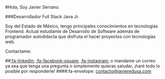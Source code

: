 #Hola, Soy Javier Serrano.

###Desarrollador Full Stack Java Jr.

Soy del Estado de México, tengo principales conocimientos en tecnologias Frontend. Actual estudiante de Desarrollo de Software además de programador autodidacta que disfruta el hacer proyectos con tecnologías web.

Contactame:


##[:fa-linkedin:](https://www.linkedin.com/in/javiersadev/) [:fa-facebook-square:](https://www.facebook.com/JavierSADev) [:fa-instagram:](https://www.instagram.com/javiersadev/)
o mandame un correo ya sea que tenga una pregunta o simplemente quieras saludar, ¡haré todo lo posible por responderle!
####:fa-envelope: contacto@javieredusa.com

<!--
**JavierSerranoAlvarado/JavierSerranoAlvarado** is a ✨ _special_ ✨ repository because its `README.md` (this file) appears on your GitHub profile.

Here are some ideas to get you started:

- 🔭 I’m currently working on ...
- 🌱 I’m currently learning ...
- 👯 I’m looking to collaborate on ...
- 🤔 I’m looking for help with ...
- 💬 Ask me about ...
- 📫 How to reach me: ...
- 😄 Pronouns: ...
- ⚡ Fun fact: ...
-->
